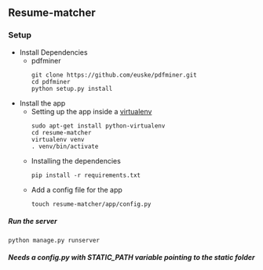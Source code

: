 ## Resume-matcher

### Setup

- Install Dependencies
  - pdfminer
    ```
    git clone https://github.com/euske/pdfminer.git
    cd pdfminer
    python setup.py install
    ```
- Install the app
  - Setting up the app inside a [virtualenv](https://virtualenv.pypa.io/en/stable/) 
  	```
    sudo apt-get install python-virtualenv
    cd resume-matcher
    virtualenv venv
    . venv/bin/activate
    ```
  - Installing the dependencies
  	```
    pip install -r requirements.txt
    ```
  - Add a config file for the app
  	```
    touch resume-matcher/app/config.py
    ```

##### Run the server
```
python manage.py runserver
```

##### Needs a config.py with STATIC_PATH variable pointing to the static folder

